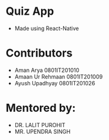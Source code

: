 # Quiz App

- Made using React-Native

# Contributors

- Aman Arya 0801IT201010
- Amaan Ur Rehmaan 0801IT201009
- Ayush Upadhyay 0801IT201026

# Mentored by: 

- DR. LALIT PUROHIT
- MR. UPENDRA SINGH
